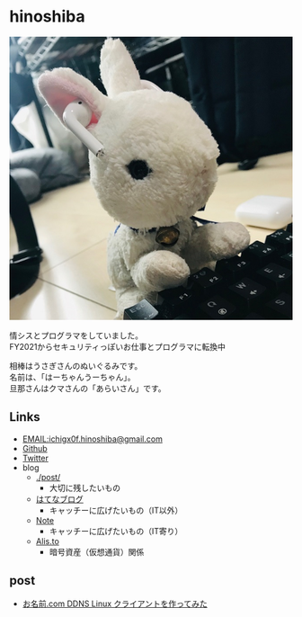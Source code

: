 hinoshiba
===

![img/avatar.jpg](img/avatar.jpg)

情シスとプログラマをしていました。  
FY2021からセキュリティっぽいお仕事とプログラマに転換中  

相棒はうさぎさんのぬいぐるみです。  
名前は、「はーちゃんうーちゃん」。  
旦那さんはクマさんの「あらいさん」です。  

## Links

* [EMAIL:ichigx0f.hinoshiba@gmail.com](ichigx0f.hinoshiba@gmail.com)
* [Github](https://github.com/hinoshiba)
* [Twitter](https://twitter.com/hinoshiba)
* blog
	* [./post/](./post/README.md)
		* 大切に残したいもの
	* [はてなブログ](https://hinoshiba.hatenablog.com/)
		* キャッチーに広げたいもの（IT以外）
	* [Note](https://note.com/hinoshiba)
		* キャッチーに広げたいもの（IT寄り）
	* [Alis.to](https://alis.to/users/hinoshiba)
		* 暗号資産（仮想通貨）関係
## post
* [お名前.com DDNS Linux クライアントを作ってみた](post/onamaeddnsclient/)
